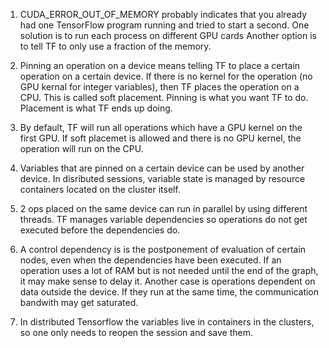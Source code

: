 1) CUDA_ERROR_OUT_OF_MEMORY probably indicates that you already had one TensorFlow program running and tried to start a second.  One solution is to run each process on different GPU cards  Another option is to tell TF to only use a fraction of the memory.

2) Pinning an operation on a device means telling TF to place a certain operation on a certain device.  If there is no kernel for the operation (no GPU kernal for integer variables), then TF places the operation on a CPU.  This is called soft placement.  Pinning is what you want TF to do.  Placement is what TF ends up doing.

3) By default, TF will run all operations which have a GPU kernel on the first GPU.  If soft placemet is allowed and there is no GPU kernel, the operation will run on the CPU.

4) Variables that are pinned on a certain device can be used by another device.  In disributed sessions, variable state is managed by resource containers located on the cluster itself.

5) 2 ops placed on the same device can run in parallel by using different threads.  TF manages variable dependencies so operations do not get executed before the dependencies do.

5) A control dependency is is the postponement of evaluation of certain nodes, even when the dependencies have been executed.  If an operation uses a lot of RAM but is not needed until the end of the graph, it may make sense to delay it.  Another case is operations dependent on data outside the device.  If they run at the same time, the communication bandwith may get saturated.

6) In distributed Tensorflow the variables live in containers in the clusters, so one only needs to reopen the session and save them.